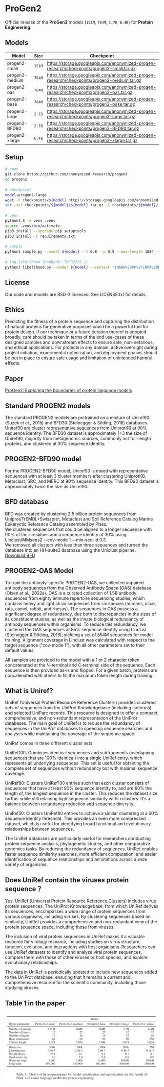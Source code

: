# ProGen2
Official release of the **ProGen2** models (`151M`, `764M`, `2.7B`, `6.4B`) for **Protein Engineering**.

## Models

| Model | Size | Checkpoint |
| ------ | ------ | ---------- |
| progen2-small	   | `151M` | https://storage.googleapis.com/anonymized-progen-research/checkpoints/progen2-small.tar.gz |
| progen2-medium   | `764M` | https://storage.googleapis.com/anonymized-progen-research/checkpoints/progen2-medium.tar.gz |
| progen2-oas	     | `764M` | https://storage.googleapis.com/anonymized-progen-research/checkpoints/progen2-oas.tar.gz |
| progen2-base     | `764M` | https://storage.googleapis.com/anonymized-progen-research/checkpoints/progen2-base.tar.gz |
| progen2-large    | `2.7B` |  https://storage.googleapis.com/anonymized-progen-research/checkpoints/progen2-large.tar.gz |
| progen2-BFD90    | `2.7B` | https://storage.googleapis.com/anonymized-progen-research/checkpoints/progen2-BFD90.tar.gz |
| progen2-xlarge   | `6.4B` | https://storage.googleapis.com/anonymized-progen-research/checkpoints/progen2-xlarge.tar.gz |

## Setup
```sh
# code
git clone https://github.com/anonymized-research/progen2
cd progen2

# checkpoint
model=progen2-large
wget -P checkpoints/${model} https://storage.googleapis.com/anonymized-progen-research/checkpoints/${model}.tar.gz
tar -xvf checkpoints/${model}/${model}.tar.gz -C checkpoints/${model}/

# venv
python3.8 -m venv .venv
source .venv/bin/activate
pip3 install --upgrade pip setuptools
pip3 install -r requirements.txt

# sample
python3 sample.py --model ${model} --t 0.8 --p 0.9 --max-length 1024 --num-samples 2 --context "1"

# log-likelihood (GenBank: TMF32756.1)
python3 likelihood.py --model ${model} --context "1MGHGVSRPPVVTLRPAVLDDCPVLWRWRNDPETRQASVDEREIPVDTHTRWFEETLKRFDRKLFIVSADGVDAGMVRLDIQDRDAAVSVNIAPEWRGRGVGPRALGCLSREAFGPLALLRMSAVVKRENAASRIAFERAGFTVVDTGGPLLHSSKARLHVVAAIQARMGSTRLPGKVLVSIAGRPTIQRIAERLAVCQELDAVAVSTSVENRDDAIADLAAHLGLVCVRGSETDLIERLGRTAARTGADALVRITADCPLVDPALVDRVVGVWRRSAGRLEYVSNVFPPTFPDGLDVEVLSRTVLERLDREVSDPFFRESLTAYVREHPAAFEIANVEHPEDLSRLRWTMDYPEDLAFVEAVYRRLGNQGEIFGMDDLLRLLEWSPELRDLNRCREDVTVERGIRGTGYHAALRARGQAP2"
```

## License
Our code and models are BSD-3 licensed. See LICENSE.txt for details.

## Ethics
Predicting the fitness of a protein sequence and capturing the distribution of natural proteins for generative purposes could be a powerful tool for protein design. If our technique or a future iteration thereof is adopted broadly, care should be taken in terms of the end use-cases of these designed samples and downstream effects to ensure safe, non-nefarious, and ethical applications. For projects in any domain, active oversight during project initiation, experimental optimization, and deployment phases should be put in place to ensure safe usage and limitation of unintended harmful effects.

## Paper
[ProGen2: Exploring the boundaries of protein language models](https://www.sciencedirect.com/science/article/abs/pii/S2405471223002727?via%3Dihub)  

## Standard PROGEN2 models
The standard PROGEN2 models are pretrained on a mixture of Uniref90 (Suzek et al., 2015) and BFD30 (Steinegger & Söding, 2018) databases.  
Uniref90 are cluster representative sequences from UniprotKB at 90% sequence identity. The BFD30 dataset is approximately 1=3 the size of Uniref90, majority from metagenomic sources, commonly not full-length proteins, and clustered at 30% sequence identity.  

## PROGEN2-BFD90 model

For the PROGEN2-BFD90 model, Uniref90 is mixed with representative sequences with at least 3 cluster members after clustering UniprotKB, Metaclust, SRC, and MERC at 90% sequence identity. This BFD90 dataset is approximately twice the size as Uniref90. 

## BFD database
BFD was created by clustering 2.5 billion protein sequences from Uniprot/TrEMBL+Swissprot, Metaclust and Soil Reference Catalog Marine Eukaryotic Reference Catalog assembled by Plass.  
We clustered sequences that could be aligned to a longer sequence with 90% of their residues and a sequence identity of 30% using Linclust/MMseqs2 --cov-mode 1 --min-seq-id 0.3.  
We removed all clusters with less than three sequences and turned the database into an HH-suite3 database using the Uniclust pipeline.  
[Download BFD](https://bfd.mmseqs.com/)

## PROGEN2-OAS Model
To train the antibody-specific PROGEN2-OAS, we collected unpaired antibody sequences from the Observed Antibody Space (OAS) database (Olsen et al., 2022a). OAS is a curated collection of
1.5B antibody sequences from eighty immune repertoire sequencing studies, which contains heavy and light chain sequences from six species (humans, mice, rats, camel, rabbit, and rhesus). The
sequences in OAS possess a significant degree of redundancy, due both to discrepancies in the sizes of its constituent studies, as well as the innate biological redundancy of antibody sequences within
organisms. To reduce this redundancy, we clustered the OAS sequences at 85% sequence identity using Linclust (Steinegger & Söding, 2018), yielding a set of 554M sequences for model training.
Alignment coverage in Linclust was calculated with respect to the target sequence ("cov-mode 1"), with all other parameters set to their default values.  

All samples are provided to the model with a 1 or 2 character token concatenated at the N-terminal and C-terminal side of the sequence. Each sequence is then provided as-is and flipped. For a given
batch, proteins are concatenated with others to fill the maximum token length during training.  
## What is Uniref?
UniRef (Universal Protein Resource Reference Clusters) provides clustered sets of sequences from the UniProt Knowledgebase (including isoforms) and selected UniParc records. This resource is designed to offer a compact, comprehensive, and non-redundant representation of the UniProt databases. The main goal of UniRef is to reduce the redundancy of sequences in the UniProt databases to speed up sequence searches and analyses while maintaining the coverage of the sequence space.  

UniRef comes in three different cluster sets:  

UniRef100: Combines identical sequences and subfragments (overlapping sequences that are 100% identical) into a single UniRef entry, which represents all underlying sequences. This set is useful for obtaining the complete set of sequences without redundancy but with maximal sequence coverage. 

UniRef90: Clusters UniRef100 entries such that each cluster consists of sequences that have at least 90% sequence identity to, and are 80% the length of, the longest sequence in the cluster. This reduces the dataset size further while still retaining high sequence similarity within clusters. It's a balance between redundancy reduction and sequence diversity.  

UniRef50: Clusters UniRef90 entries to achieve a similar clustering at a 50% sequence identity threshold. This provides an even more compressed dataset, which is useful for identifying broad functional and evolutionary relationships between sequences.  

The UniRef databases are particularly useful for researchers conducting protein sequence analysis, phylogenetic studies, and other comparative genomics tasks. By reducing the redundancy of sequences, UniRef enables faster sequence similarity searches, more efficient computation, and easier identification of sequence relationships and annotations across a wide variety of organisms.  

## Does UniRef contain the viruses protein sequence？
Yes, UniRef (Universal Protein Resource Reference Clusters) includes virus protein sequences. The UniProt Knowledgebase, from which UniRef derives its sequences, encompasses a wide range of protein sequences from various organisms, including viruses. By clustering sequences based on similarity, UniRef provides a comprehensive and non-redundant view of the protein sequence space, including those from viruses.

The inclusion of viral protein sequences in UniRef makes it a valuable resource for virology research, including studies on virus structure, function, evolution, and interactions with host organisms. Researchers can use UniRef datasets to identify and analyze viral protein sequences, compare them with those of other viruses or host species, and explore evolutionary relationships.  

The data in UniRef is periodically updated to include new sequences added to the UniProt database, ensuring that it remains a current and comprehensive resource for the scientific community, including those studying viruses.  

## Table 1 in the paper
![Table 1](/image/Table-1.png)  

